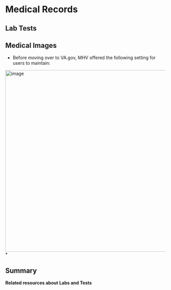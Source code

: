 # Medical Records

## Lab Tests



## Medical Images
* Before moving over to VA.gov, MHV offered the following setting for users to maintain:
<img width="570" alt="image" src="https://github.com/department-of-veterans-affairs/va.gov-team/assets/106624475/f3320dc9-8ee6-4817-99d5-f94cdfd7236d">
* 




## Summary


**Related resources about Labs and Tests**
  


